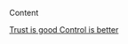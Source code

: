 Content

[Trust is good Control is better](http://istvanpercsi.github.io/trust_is_good_control_is_better)

